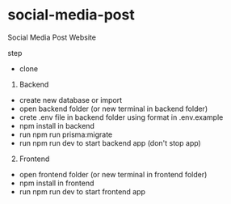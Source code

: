 # social-media-post

Social Media Post Website

step

- clone

1. Backend

- create new database or import
- open backend folder (or new terminal in backend folder)
- crete .env file in backend folder using format in .env.example
- npm install in backend
- run npm run prisma:migrate
- run npm run dev to start backend app (don't stop app)

2. Frontend

- open frontend folder (or new terminal in frontend folder)
- npm install in frontend
- run npm run dev to start frontend app
